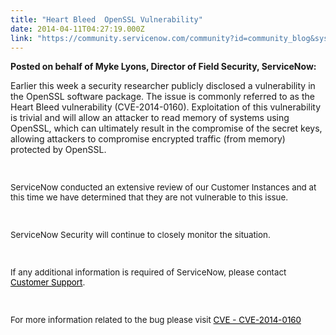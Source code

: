 ```yaml
---
title: "Heart Bleed  OpenSSL Vulnerability"
date: 2014-04-11T04:27:19.000Z
link: "https://community.servicenow.com/community?id=community_blog&sys_id=f19d2e69dbd0dbc01dcaf3231f961906"
---
```

<p style="font-style: inherit; font-family: inherit;"><strong style="font-style: inherit; font-family: inherit;">Posted on behalf of Myke Lyons, Director of Field Security, ServiceNow:</strong></p><p></p><p style="font-style: inherit; font-family: inherit;">Earlier this week a security researcher publicly disclosed a vulnerability in the OpenSSL software package. The issue is commonly referred to as the Heart Bleed vulnerability (CVE-2014-0160). Exploitation of this vulnerability is trivial and will allow an attacker to read memory of systems using OpenSSL, which can ultimately result in the compromise of the secret keys, allowing attackers to compromise encrypted traffic (from memory) protected by OpenSSL.</p><p style="font-style: inherit; font-family: inherit;"><span style="font-style: inherit; font-size: 10pt; font-family: inherit;"><br/></span></p><p style="font-style: inherit; font-family: inherit;"><span style="font-style: inherit; font-size: 10pt; font-family: inherit;">ServiceNow conducted an extensive review of our Customer Instances and at this time we have determined that they are not vulnerable to this issue.</span></p><p style="font-style: inherit; font-family: inherit;"><span style="font-style: inherit; font-size: 10pt; font-family: inherit;"><br/></span></p><p style="font-style: inherit; font-family: inherit;"><span style="font-style: inherit; font-size: 10pt; font-family: inherit;">ServiceNow Security will continue to closely monitor the situation.</span></p><p style="font-style: inherit; font-family: inherit;"><span style="font-style: inherit; font-size: 10pt; font-family: inherit;"><br/></span></p><p style="font-style: inherit; font-family: inherit;"><span style="font-style: inherit; font-size: 10pt; font-family: inherit;">If any additional information is required of ServiceNow, please contact <a title="k-external-small" class="jive-link-external-small" href="https://hi.service-now.com/" rel="nofollow" style="font-style: inherit; font-family: inherit; color: #000000;">Customer Support</a>.</span></p><p style="font-style: inherit; font-family: inherit;"><span style="font-style: inherit; font-size: 10pt; font-family: inherit;"><br/></span></p><p style="font-style: inherit; font-family: inherit;"><span style="font-style: inherit; font-size: 10pt; font-family: inherit;">For more information related to the bug please visit <a title="k-external-small" class="jive-link-external-small" href="https://cve.mitre.org/cgi-bin/cvename.cgi?name=CVE-2014-0160" rel="nofollow" style="font-style: inherit; font-family: inherit; color: #000000;">CVE - CVE-2014-0160</a></span></p>